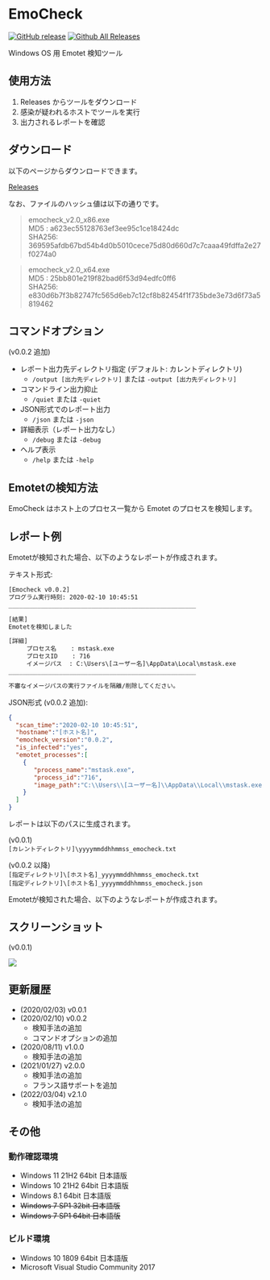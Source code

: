 # EmoCheck

[![GitHub release](https://img.shields.io/github/release/jpcertcc/emocheck.svg)](https://github.com/jpcertcc/emocheck/releases)
[![Github All Releases](https://img.shields.io/github/downloads/jpcertcc/emocheck/total.svg)](https://somsubhra.github.io/github-release-stats/?username=jpcertcc&repository=emocheck&page=1&per_page=5)

Windows OS 用 Emotet 検知ツール

## 使用方法

1. Releases からツールをダウンロード
2. 感染が疑われるホストでツールを実行
3. 出力されるレポートを確認

## ダウンロード

以下のページからダウンロードできます。

 [Releases](https://github.com/JPCERTCC/EmoCheck/releases)

なお、ファイルのハッシュ値は以下の通りです。

> emocheck_v2.0_x86.exe  
>   MD5   : a623ec55128763ef3ee95c1ce18424dc  
>   SHA256: 369595afdb67bd54b4d0b5010cece75d80d660d7c7caaa49fdffa2e27f0274a0

> emocheck_v2.0_x64.exe  
>   MD5   : 25bb801e219f82bad6f53d94edfc0ff6  
>   SHA256: e830d6b7f3b82747fc565d6eb7c12cf8b82454f1f735bde3e73d6f73a5819462

## コマンドオプション

(v0.0.2 追加)  

- レポート出力先ディレクトリ指定 (デフォルト: カレントディレクトリ)
  - `/output [出力先ディレクトリ]` または `-output [出力先ディレクトリ]`
- コマンドライン出力抑止
  - `/quiet` または `-quiet`
- JSON形式でのレポート出力
  - `/json` または `-json`
- 詳細表示（レポート出力なし）
  - `/debug` または `-debug`
- ヘルプ表示
  - `/help` または `-help`

## Emotetの検知方法

EmoCheck はホスト上のプロセス一覧から Emotet のプロセスを検知します。

## レポート例

Emotetが検知された場合、以下のようなレポートが作成されます。  

テキスト形式:  

```txt
[Emocheck v0.0.2]
プログラム実行時刻: 2020-02-10 10:45:51
____________________________________________________

[結果]
Emotetを検知しました

[詳細]
     プロセス名    : mstask.exe
     プロセスID    : 716
     イメージパス  : C:\Users\[ユーザー名]\AppData\Local\mstask.exe
____________________________________________________

不審なイメージパスの実行ファイルを隔離/削除してください。
```

JSON形式 (v0.0.2 追加):  

```json
{
  "scan_time":"2020-02-10 10:45:51",
  "hostname":"[ホスト名]",
  "emocheck_version":"0.0.2",
  "is_infected":"yes",
  "emotet_processes":[
    {
       "process_name":"mstask.exe",
       "process_id":"716",
       "image_path":"C:\\Users\\[ユーザー名]\\AppData\\Local\\mstask.exe"
    }
  ]
}
```

レポートは以下のパスに生成されます。

(v0.0.1)  
`[カレントディレクトリ]\yyyymmddhhmmss_emocheck.txt`

(v0.0.2 以降)  
`[指定ディレクトリ]\[ホスト名]_yyyymmddhhmmss_emocheck.txt`  
`[指定ディレクトリ]\[ホスト名]_yyyymmddhhmmss_emocheck.json`

Emotetが検知された場合、以下のようなレポートが作成されます。

## スクリーンショット

(v0.0.1)  
<div align="left"><img src="./img/report_jp.png"></div>

## 更新履歴

- (2020/02/03) v0.0.1
- (2020/02/10) v0.0.2
  - 検知手法の追加
  - コマンドオプションの追加
- (2020/08/11) v1.0.0
  - 検知手法の追加
- (2021/01/27) v2.0.0
  - 検知手法の追加
  - フランス語サポートを追加
- (2022/03/04) v2.1.0
  - 検知手法の追加

## その他

### 動作確認環境

- Windows 11 21H2 64bit 日本語版
- Windows 10 21H2 64bit 日本語版
- Windows 8.1 64bit 日本語版
- ~~Windows 7 SP1 32bit 日本語版~~
- ~~Windows 7 SP1 64bit 日本語版~~

### ビルド環境

- Windows 10 1809 64bit 日本語版
- Microsoft Visual Studio Community 2017
